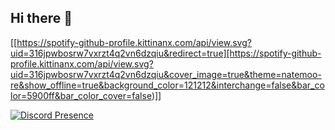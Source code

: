 ## Hi there 👋

[[https://spotify-github-profile.kittinanx.com/api/view.svg?uid=316jpwbosrw7vxrzt4q2vn6dzqiu&redirect=true][https://spotify-github-profile.kittinanx.com/api/view.svg?uid=316jpwbosrw7vxrzt4q2vn6dzqiu&cover_image=true&theme=natemoo-re&show_offline=true&background_color=121212&interchange=false&bar_color=5900ff&bar_color_cover=false)]]

[![Discord Presence](https://lanyard.cnrad.dev/api/306868044276432901)](https://discord.com/users/306868044276432901)
<!--
**z4roc/z4roc** is a ✨ _special_ ✨ repository because its `README.md` (this file) appears on your GitHub profile.

Here are some ideas to get you started:

- 🔭 I’m currently working on ...
- 🌱 I’m currently learning ...
- 👯 I’m looking to collaborate on ...
- 🤔 I’m looking for help with ...
- 💬 Ask me about ...
- 📫 How to reach me: ...
- 😄 Pronouns: ...
- ⚡ Fun fact: ...
-->

